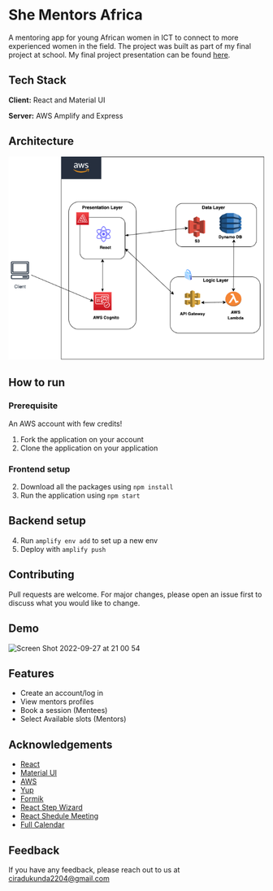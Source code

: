 
# She Mentors Africa

A mentoring app for young African women in ICT to connect to more experienced women in the field. The project was built as part of my final project at school. My final project presentation can be found [here](https://docs.google.com/presentation/d/1bcJ6GDC8RIO2mgjpslOptAVzVtRFR1kQhJ_kW17IQyE/edit?usp=sharing). 

## Tech Stack

**Client:** React and Material UI

**Server:** AWS Amplify and Express

## Architecture
 ![Architecture](./public/shementorsafricadraw.io.png)
 
## How to run
### Prerequisite 
An AWS account with few credits!

1. Fork the application on your account
2. Clone the application on your application
### Frontend setup
2. Download all the packages using `npm install`
3. Run the application using `npm start`
## Backend setup 
4. Run `amplify env add` to set up a new env 
5. Deploy with `amplify push`

## Contributing
Pull requests are welcome. For major changes, please open an issue first to discuss what you would like to change.

## Demo 
<img width="1280" alt="Screen Shot 2022-09-27 at 21 00 54" src="https://user-images.githubusercontent.com/37863089/192613155-2ad2642b-8300-4b62-acdc-835e77ab15fe.png">

## Features

- Create an account/log in
- View mentors profiles
- Book a session (Mentees)
- Select Available slots (Mentors) 

## Acknowledgements

 - [React](https://reactjs.org/)
 - [Material UI](https://mui.com/)
 - [AWS](https://aws.amazon.com/)
 - [Yup](https://www.npmjs.com/package/yup)
 - [Formik](https://formik.org/)
 - [React Step Wizard](https://www.npmjs.com/package/react-step-wizard)
 - [React Shedule Meeting](https://www.npmjs.com/package/react-schedule-meeting)
 - [Full Calendar](https://fullcalendar.io/)
## Feedback

If you have any feedback, please reach out to us at ciradukunda2204@gmail.com

